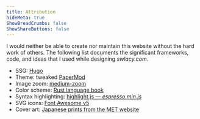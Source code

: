 ```yaml
---
title: Attribution
hideMeta: true
ShowBreadCrumbs: false
ShowShareButtons: false
---
```


I would neither be able to create nor maintain this website without the hard work of others. The following list documents the significant frameworks, code, and ideas that I used while designing *swlacy.com*.

 - SSG: [Hugo](https://gohugo.io)
 - Theme: tweaked [PaperMod](https://github.com/adityatelange/hugo-PaperMod)
 - Image zoom: [medium-zoom](https://github.com/francoischalifour/medium-zoom)
 - Color scheme: [Rust language book](https://doc.rust-lang.org/book)
 - Syntax highlighting: [highlight.js — *espresso.min.js*](https://highlightjs.org/)
 - SVG icons: [Font Awesome v5](https://fontawesome.com/)
 - Cover art: [Japanese prints from the MET website](https://www.metmuseum.org)
